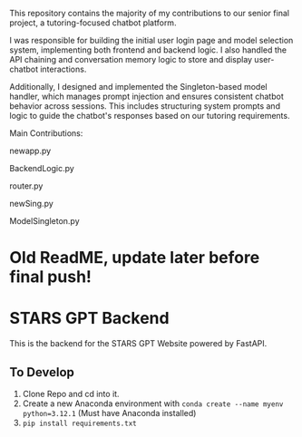 
This repository contains the majority of my contributions to our senior final project, a tutoring-focused chatbot platform.

I was responsible for building the initial user login page and model selection system, implementing both frontend and backend logic. I also handled the API chaining and conversation memory logic to store and display user-chatbot interactions.

Additionally, I designed and implemented the Singleton-based model handler, which manages prompt injection and ensures consistent chatbot behavior across sessions. This includes structuring system prompts and logic to guide the chatbot's responses based on our tutoring requirements.

Main Contributions:

newapp.py

BackendLogic.py

router.py

newSing.py

ModelSingleton.py


# Old ReadME, update later before final push!
# STARS GPT Backend

This is the backend for the STARS GPT Website powered by FastAPI.

## To Develop

1. Clone Repo and cd into it.
2. Create a new Anaconda environment with `conda create --name myenv python=3.12.1` (Must have Anaconda installed)
3. `pip install requirements.txt`
